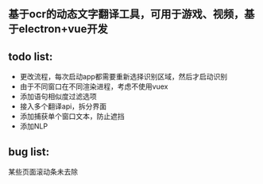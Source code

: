 ## 基于ocr的动态文字翻译工具，可用于游戏、视频，基于electron+vue开发  


## todo list:
- 更改流程，每次启动app都需要重新选择识别区域，然后才启动识别
- 由于不同窗口在不同渲染进程，考虑不使用vuex
- 添加语句相似度过滤选项
- 接入多个翻译api，拆分界面
- 添加捕获单个窗口文本，防止遮挡
- 添加NLP

## bug list:
某些页面滚动条未去除
